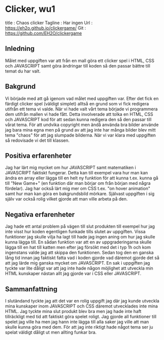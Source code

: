 # Clicker, wu1
title : Chaos clicker
Tagline : Har ingen
Url : https://eh2o.github.io/clickergame/
Git : https://github.com/EH2O/clickergame
 
## Inledning
Målet med uppgiften var att från en mall göra ett clicker spel i HTML, CSS och JAVASCRIPT samt göra ändringar till koden så den passar bättre till temat du har valt.
## Bakgrund
Vi började med att gå igenom vad målet med uppgiften var. Efter det fick en färdigt clicker spel (väldigt simplet) alltså en grund som vi fick redigera utifrån ett tema vi valde. När vi hade valt vårt tema började vi programmera dem utifrån mallen vi hade fått. Detta involverade att tolka en HTML, CSS och JAVASCRIPT kod för att sedan kunna redigera den så den passar till vårat tema. För att undvika copyright men ändå använda bra bilder använde jag bara mina egna men på grund av att jag inte har många bilder blev mitt tema "chaos" för att jag slumpade bilderna. När vi var klara med uppgiften så redovisade vi det till klassen.
 
## Positiva erfarenheter
Jag har lärt mig mycket om hur JAVASCRIPT samt matematiken i JAVASCRIPT faktiskt fungerar. Detta kan till exempel vara hur man kan ändra en array eller lägga till en helt ny funktion för att kunna t.ex. kunna gå till "New Game+" (en funktion där man börjar om från början med några fördelar). Jag har också lärt mig mer om CSS t.ex. "on hover animation" samt hur man kan göra en bakgrundsbild mörkare. Självast uppgiften i sig själv var också rolig vilket gjorde att man ville arbeta på den.
 
## Negativa erfarenheter
Jag hade ett antal problem på vägen till slut produkten till exempel hur jag inte visst hur koden egentligen funkade tills slutet av uppgiften. Vissa funktioner jag skulle vilja ha lagt till hade jag ingen aning om hur jag skulle kunna lägga till. En sådan funktion var att en av uppgraderingarna skulle lägga till en hat till katten men efter jag försökt med det i typ 1h och kom ingenstans valde jag att skippa den funktionen. Sedan tog den en ganska lång tid innan jag faktiskt fatta vad i koden gjorde vad däremot gjorde det så att jag lärde mig ganska mycket om JAVASCRIPT. En sak i uppgiften jag tyckte var lite dåligt var att jag inte hade någon möjlighet att utveckla min HTML kunskaper nästan allt jag gjorde var i CSS eller JAVASCRIPT.
 
## Sammanfattning
I slutändand tyckte jag att det var en rolig uppgift jag där jag kunde utveckla mina kunskaper inom JAVASCRIPT och CSS däremot utvecklades inte mina HTML. Jag tyckte mina slut produkt blev bra men jag hade inte haft tillräckligt med tid att faktiskt göra spelet roligt. Jag gjorde all funktioner till spelet jag ville ha men jag hann inte lägga till alla saker jag ville att man skulle kunna göra med dem. För att jag inte riktigt hade något tema ser ju spelat väldigt dåligt ut men allting funkar bra.

